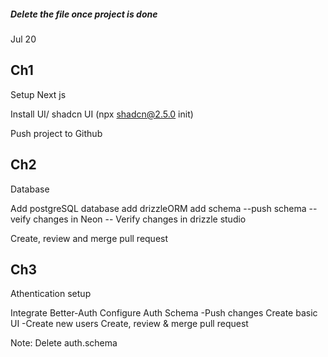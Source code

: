 ##### Delete the file once project is done

Jul 20

## Ch1

Setup Next js

Install UI/ shadcn UI (npx shadcn@2.5.0 init)

Push project to Github

## Ch2

Database

Add postgreSQL database
add drizzleORM
add schema
--push schema
--veify changes in Neon
-- Verify changes in drizzle studio

Create, review and merge pull request

## Ch3

Athentication setup

Integrate Better-Auth
Configure Auth Schema
-Push changes
Create basic UI
-Create new users
Create, review & merge pull request

Note: Delete auth.schema
